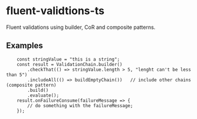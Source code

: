 # fluent-validtions-ts
Fluent validations using builder, CoR and composite patterns.

## Examples
```
    const stringValue = "this is a string";
    const result = ValidationChain.builder()
        .checkThat(() => stringValue.length > 5, "lenght can't be less than 5")
        .includeAll(() => buildEmptyChain())   // include other chains (composite pattern)
        .build()
        .evaluate();
    result.onFailureConsume(failureMessage => {
        // do something with the failureMessage;
    });
```